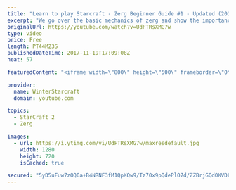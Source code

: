 ```yaml
---
title: "Learn to play Starcraft - Zerg Beginner Guide #1 - Updated (2017)"
excerpt: "We go over the basic mechanics of zerg and show the importance of understanding at least some of what your opponent is doing.  This guide is meant for players with an understanding of the objectives of starcraft but without any strong direction or gameplan, especially for each specific race! -- Watch"
originalUrl: https://youtube.com/watch?v=UdFTRsXMG7w
type: video
price: Free
length: PT44M23S
publishedDateTime: 2017-11-19T17:09:08Z
heat: 57

featuredContent: "<iframe width=\"800\" height=\"500\" frameborder=\"0\" src=\"https://www.youtube.com/embed/UdFTRsXMG7w\" allow=\"accelerometer; autoplay; encrypted-media; gyroscope; picture-in-picture\" allowfullscreen></iframe>"

provider:
  name: WinterStarcraft
  domain: youtube.com

topics:
  - StarCraft 2
  - Zerg

images:
  - url: https://i.ytimg.com/vi/UdFTRsXMG7w/maxresdefault.jpg
    width: 1280
    height: 720
    isCached: true

secured: "5yD5uFuw7zOQ0a+B4NRNF3fM1QpKQw9/Tz70x9pQdePl07d/ZZBrjGQdOKVDL2iN/JB1qGqmFQGc9tVFLiF4os6wPdtX51+b2Uoq8jFMV2qUVMKOAc4lBMqJCDsE+U8CdInDJzZgn5aBA33fnzwzYQMZ61QZzgB3XWaxPMUYQMh6b2F+nnYOi+4I7/Kxr7B06EsgZvdA8L1FT/3Ybsz9a4BeYcIw5HMA8zXBSPJg2wTxHPUEhaNgZ6kuJjQSKEYJj97ZQF6OOmm3GL4jUxR28kpSSgQjXXjPZoDM/TPdVrJQQ9nGUoDkFcCSW3VndHeAJ6q9FWs58xLBtt1zgf0Pj3TdDB92gyrQESIeMr2Kj3z2V9Su7xPT/aW3lXh8TfgPkmrht4clJA2/yqEUn0Wmo9uDSCwGnqVaeiYQF6u4MyZIK6K+XBN8bm49bkGABn8C;eCVSeSfWr+OyrSlbAFwwYA=="
---
```


